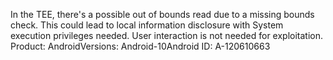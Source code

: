 In the TEE, there's a possible out of bounds read due to a missing bounds check. This could lead to local information disclosure with System execution privileges needed. User interaction is not needed for exploitation. Product: AndroidVersions: Android-10Android ID: A-120610663